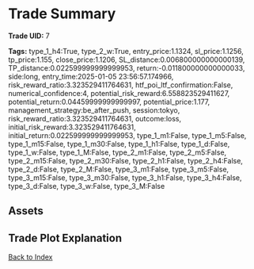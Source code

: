 # Trade Summary

**Trade UID:** 7 

**Tags:** type_1_h4:True, type_2_w:True, entry_price:1.1324, sl_price:1.1256, tp_price:1.155, close_price:1.1206, SL_distance:0.006800000000000139, TP_distance:0.022599999999999953, return:-0.011800000000000033, side:long, entry_time:2025-01-05 23:56:57.174966, risk_reward_ratio:3.323529411764631, htf_poi_ltf_confirmation:False, numerical_confidence:4, potential_risk_reward:6.558823529411627, potential_return:0.04459999999999997, potential_price:1.177, management_strategy:be_after_push, session:tokyo, risk_reward_ratio:3.323529411764631, outcome:loss, initial_risk_reward:3.323529411764631, initial_return:0.022599999999999953, type_1_m1:False, type_1_m5:False, type_1_m15:False, type_1_m30:False, type_1_h1:False, type_1_d:False, type_1_w:False, type_1_M:False, type_2_m1:False, type_2_m5:False, type_2_m15:False, type_2_m30:False, type_2_h1:False, type_2_h4:False, type_2_d:False, type_2_M:False, type_3_m1:False, type_3_m5:False, type_3_m15:False, type_3_m30:False, type_3_h1:False, type_3_h4:False, type_3_d:False, type_3_w:False, type_3_M:False

## Assets

## Trade Plot Explanation


[Back to Index](index.md)

